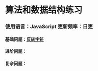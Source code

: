 # 算法和数据结构练习

### 使用语言：JavaScript 更新频率：日更

#### 基础问题：[反转字符](./answers/reversestring/)

#### 进阶问题：

#### 复杂问题：
